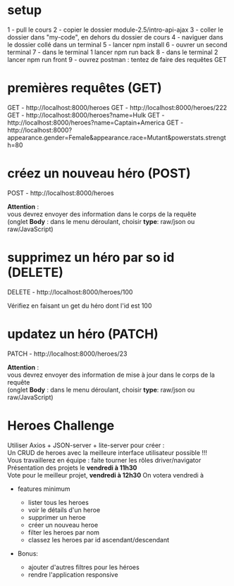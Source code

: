 # setup

1 - pull le cours
2 - copier le dossier module-2.5/intro-api-ajax
3 - coller le dossier dans "my-code", en dehors du dossier de cours
4 - naviguer dans le dossier collé dans un terminal
5 - lancer npm install
6 - ouvrer un second terminal
7 - dans le terminal 1 lancer npm run back
8 - dans le terminal 2 lancer npm run front
9 - ouvrez postman : tentez de faire des requêtes GET

# premières requêtes (GET)

GET -  http://localhost:8000/heroes
GET -  http://localhost:8000/heroes/222
GET -  http://localhost:8000/heroes?name=Hulk
GET -  http://localhost:8000/heroes?name=Captain+America
GET -  http://localhost:8000?appearance.gender=Female&appearance.race=Mutant&powerstats.strength=80

# créez un nouveau héro (POST)

POST  - http://localhost:8000/heroes

**Attention** :  
vous devrez envoyer des information dans le corps de la requête   
(onglet **Body** : dans le menu déroulant, choisir **type**: raw/json ou raw/JavaScript)

# supprimez un héro par so id (DELETE)

DELETE  - http://localhost:8000/heroes/100

Vérifiez en faisant un get du héro dont l'id est 100

# updatez un héro (PATCH)

PATCH  - http://localhost:8000/heroes/23

**Attention** :  
vous devrez envoyer des information de mise à jour dans le corps de la requête   
(onglet **Body** : dans le menu déroulant, choisir **type**: raw/json ou raw/JavaScript)

<!-- ------------------------------------------------------------------------------------------------------------------------------------------------------------------ -->


# Heroes Challenge

Utiliser Axios + JSON-server + lite-server pour créer :  
Un CRUD de heroes avec la meilleure interface utilisateur possible !!!  
Vous travaillerez en équipe : faite tourner les rôles driver/navigator  
Présentation des projets le **vendredi à 11h30**  
Vote pour le meilleur projet, **vendredi à 12h30**
On votera vendredi à 


- features minimum
  - lister tous les heroes
  - voir le détails d'un heroe
  - supprimer un heroe
  - créer un nouveau heroe
  - filter les heroes par nom
  - classez les heroes par id ascendant/descendant

- Bonus:
  - ajouter d'autres filtres pour les héroes
  - rendre l'application responsive






